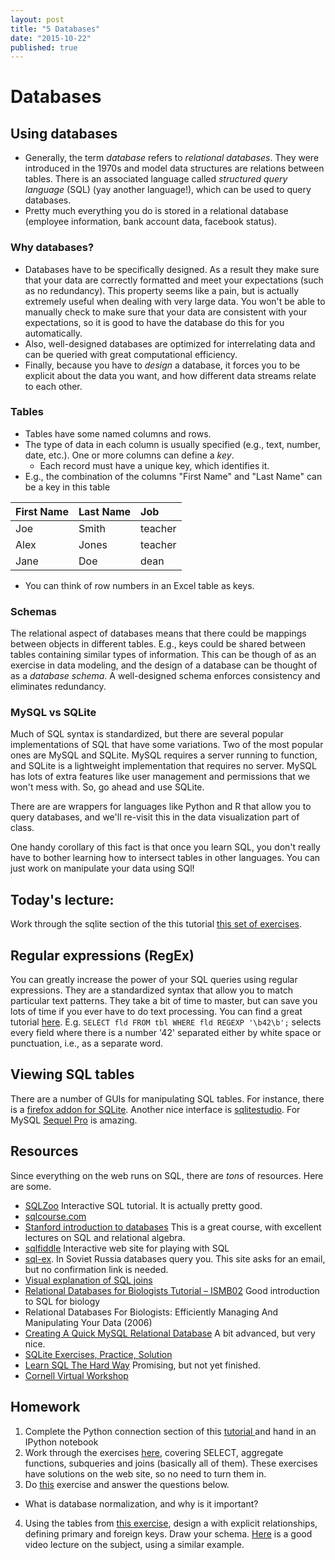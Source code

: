 ```yaml
---
layout: post
title: "5 Databases"
date: "2015-10-22"
published: true
---
```


<!-- Sources: Python Programming for Biology -->
# Databases

## Using databases
- Generally, the term _database_ refers to _relational databases_. They were introduced in the 1970s and model data structures are relations between tables. There is an associated language called _structured query language_ (SQL) (yay another language!), which can be used to query databases.
- Pretty much everything you do is stored in a relational database (employee information, bank account data, facebook status).

### Why databases?
- Databases have to be specifically designed. As a result they make sure that your data are correctly formatted and meet your expectations (such as no redundancy). This property seems like a pain, but is actually extremely useful when dealing with very large data. You won't be able to manually check to make sure that your data are consistent with your expectations, so it is good to have the database do this for you automatically.
- Also, well-designed databases are optimized for interrelating data and can be queried with great computational efficiency.
- Finally, because you have to _design_ a database, it forces you to be explicit about the data you want, and how different data streams relate to each other.

### Tables
- Tables have some named columns and rows.
- The type of data in each column is usually specified (e.g., text, number, date, etc.). One or more columns can define a _key_.
  - Each record must have a unique key, which identifies it.
- E.g., the combination of the columns "First Name" and "Last Name" can be a key in this table

| First Name | Last Name | Job |
| :---------- | :-------- | :---------- |
| Joe | Smith | teacher |
| Alex | Jones | teacher |
| Jane | Doe | dean |

- You can think of row numbers in an Excel table as keys.

### Schemas

The relational aspect of databases means that there could be mappings between objects in different tables. E.g., keys could be shared between tables containing similar types of information. This can be though of as an exercise in data modeling, and the design of a database can be thought of as a _database schema_. A well-designed schema enforces consistency and eliminates redundancy.

### MySQL vs SQLite

Much of SQL syntax is standardized, but there are several popular implementations of SQL that have some variations. Two of the most popular ones are MySQL and SQLite. MySQL requires a server running to function, and SQLite is a lightweight implementation that requires no server. MySQL has lots of extra features like user management and permissions that we won't mess with. So, go ahead and use SQLite.

There are are wrappers for languages like Python and R that allow you to query databases, and we'll re-visit this in the data visualization part of class.

One handy corollary of this fact is that once you learn SQL, you don't really have to bother learning how to intersect tables in other languages. You can just work on manipulate your data using SQl!

## Today's lecture:

Work through the sqlite section of the this tutorial [this set of exercises](http://www.openbookproject.net/courses/python4fun/sqlschool.html).

## Regular expressions (RegEx)

You can greatly increase the power of your SQL queries using regular expressions. They are a standardized syntax that allow you to match particular text patterns. They take a bit of time to master, but can save you lots of time if you ever have to do text processing. You can find a great tutorial [here](http://regexone.com). E.g. ```SELECT fld FROM tbl WHERE fld REGEXP '\b42\b';``` selects every field where there is a number '42' separated either by white space or punctuation, i.e., as a separate word.

## Viewing SQL tables

There are a number of GUIs for manipulating SQL tables. For instance, there is a [firefox addon for SQLite](https://addons.mozilla.org/en-US/firefox/addon/sqlite-manager/). Another nice interface is [sqlitestudio](http://sqlitestudio.pl/). For MySQL [Sequel Pro](http://www.sequelpro.com/) is amazing.

## Resources
Since everything on the web runs on SQL, there are _tons_ of resources. Here are some.

- [SQLZoo](http://sqlzoo.net/wiki/SQL_Tutorial) Interactive SQL tutorial. It is actually pretty good.
- [sqlcourse.com](http://www.sqlcourse.com/select.html)
- [Stanford introduction to databases](https://class.stanford.edu/courses/DB/2014/SelfPaced/about) This is a great course, with excellent lectures on SQL and relational algebra.
- [sqlfiddle](http://sqlfiddle.com) Interactive web site for playing with SQL
- [sql-ex](http://www.sql-ex.com). In Soviet Russia databases query you. This site asks for an email, but no confirmation link is needed.
- [Visual explanation of SQL joins](http://blog.codinghorror.com/a-visual-explanation-of-sql-joins/)
- [Relational Databases for Biologists Tutorial – ISMB02](http://people.virginia.edu/~wrp/papers/ismb02_sql.pdf) Good introduction to SQL for biology
- [](http://jura.wi.mit.edu/bio/education/bioinfo2006/db4bio/) Relational Databases For Biologists:
Efficiently Managing And Manipulating Your Data (2006)
- [Creating A Quick MySQL Relational Database](http://www.anchor.com.au/hosting/support/CreatingAQuickMySQLRelationalDatabase#head-77ab3b06f9d4e6a3ebfc198c4b2ab1e1083dbd3b) A bit advanced, but very nice.
- [SQLite Exercises, Practice, Solution](http://www.w3resource.com/sqlite-exercises/)
- [Learn SQL The Hard Way](http://sql.learncodethehardway.org/book/) Promising, but not yet finished.
- [Cornell Virtual Workshop](https://cvw.cac.cornell.edu/Databases/default)

## Homework
1. Complete the Python connection section of this [tutorial ](http://www.openbookproject.net/courses/python4fun/sqlschool.html) and hand in an IPython notebook
2. Work through the exercises [here](http://www.w3resource.com/sqlite-exercises/), covering SELECT, aggregate functions, subqueries and joins (basically all of them). These exercises have solutions on the web site, so no need to turn them in.
3. Do [this](https://cvw.cac.cornell.edu/Databases/exercise) exercise and answer the questions below.
- What is database normalization, and why is it important?
4. Using the tables from [this exercise](http://www.openbookproject.net/courses/python4fun/sqlschool.html), design a with explicit relationships, defining primary and foreign keys. Draw your schema. [Here](https://www.youtube.com/watch?v=ymb9gsl_x1U) is a good video lecture on the subject, using a similar example.

